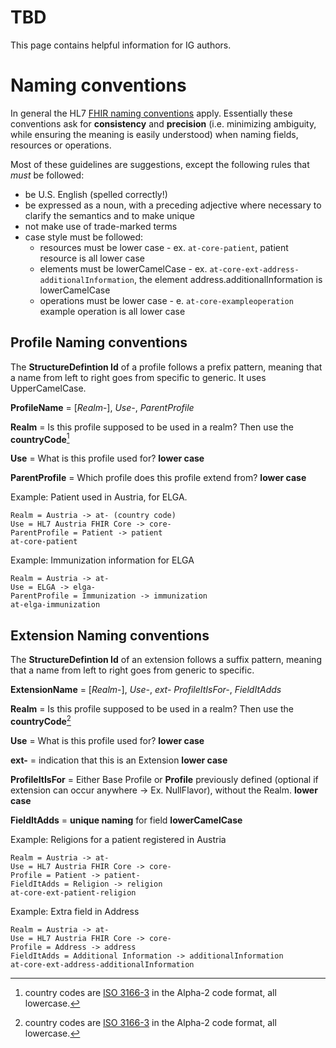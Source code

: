 # TBD

This page contains helpful information for IG authors. 

# Naming conventions

In general the HL7 [FHIR naming conventions](http://wiki.hl7.org/index.php?title=FHIR_Guide_to_Designing_Resources#Naming_Rules_.26_Guidelines) apply. Essentially these conventions ask for **consistency** and **precision** (i.e. minimizing ambiguity, while ensuring the meaning is easily understood) when naming fields, resources or operations.

Most of these guidelines are suggestions, except the following rules that *must* be followed:
-  be U.S. English (spelled correctly!)
-  be expressed as a noun, with a preceding adjective where necessary to clarify the semantics and to make unique
-  not make use of trade-marked terms
-  case style must be followed:
   - resources must be lower case - ex. `at-core-patient`, patient resource is all lower case
   - elements must be lowerCamelCase - ex. `at-core-ext-address-additionalInformation`, the element address.additionalInformation is lowerCamelCase
   - operations must be lower case - e. `at-core-exampleoperation` example operation is all lower case

## Profile Naming conventions

The **StructureDefintion Id** of a profile follows a prefix pattern, meaning that a name from left to right goes from specific to generic. It uses UpperCamelCase.

**ProfileName** = [*Realm*-], *Use-*, *ParentProfile*

**Realm** = Is this profile supposed to be used in a realm? Then use the **countryCode**[^ISO3166-3]

**Use** = What is this profile used for? **lower case**

**ParentProfile** =  Which profile does this profile extend from? **lower case**

[^ISO3166-3]: country codes are [ISO 3166-3](https://www.iso.org/iso-3166-country-codes.html) in the Alpha-2 code format, all lowercase.

Example: Patient used in Austria, for ELGA.
```
Realm = Austria -> at- (country code)
Use = HL7 Austria FHIR Core -> core-
ParentProfile = Patient -> patient
at-core-patient
```

Example: Immunization information for ELGA
```
Realm = Austria -> at-
Use = ELGA -> elga-
ParentProfile = Immunization -> immunization
at-elga-immunization
```

## Extension Naming conventions

The **StructureDefintion Id** of an extension follows a suffix pattern, meaning that a name from left to right goes from generic to specific.

**ExtensionName** = [*Realm*-], *Use-*, *ext-* *ProfileItIsFor-*, *FieldItAdds*

**Realm** = Is this profile supposed to be used in a realm? Then use the **countryCode**[^ISO3166-3]

**Use** = What is this profile used for? **lower case**

**ext-** = indication that this is an Extension **lower case**

**ProfileItIsFor** = Either Base Profile or **Profile** previously defined (optional if extension can occur anywhere -> Ex. NullFlavor), without the Realm. **lower case**

**FieldItAdds** = **unique naming** for field **lowerCamelCase**

Example: Religions for a patient registered in Austria 
```
Realm = Austria -> at-
Use = HL7 Austria FHIR Core -> core-
Profile = Patient -> patient-
FieldItAdds = Religion -> religion
at-core-ext-patient-religion
```

Example: Extra field in Address
```
Realm = Austria -> at-
Use = HL7 Austria FHIR Core -> core-
Profile = Address -> address
FieldItAdds = Additional Information -> additionalInformation
at-core-ext-address-additionalInformation
```